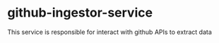 # github-ingestor-service

This service is responsible for interact with github APIs to extract data
